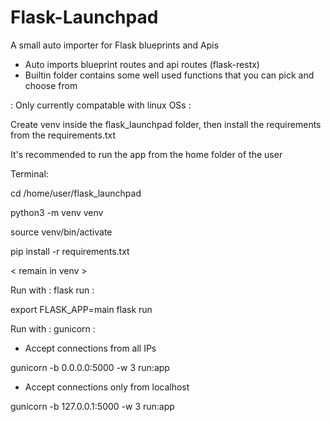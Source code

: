 # Flask-Launchpad
A small auto importer for Flask blueprints and Apis

 - Auto imports blueprint routes and api routes (flask-restx)
 - Builtin folder contains some well used functions that you can pick and choose from

: Only currently compatable with linux OSs :

Create venv inside the flask_launchpad folder,  then install the requirements from the requirements.txt

It's recommended to run the app from the home folder of the user

Terminal:

cd /home/user/flask_launchpad

python3 -m venv venv

source venv/bin/activate

pip install -r requirements.txt

< remain in venv >

Run with : flask run :

export FLASK_APP=main
flask run

Run with : gunicorn :

- Accept connections from all IPs

gunicorn -b 0.0.0.0:5000 -w 3 run:app

- Accept connections only from localhost

gunicorn -b 127.0.0.1:5000 -w 3 run:app


